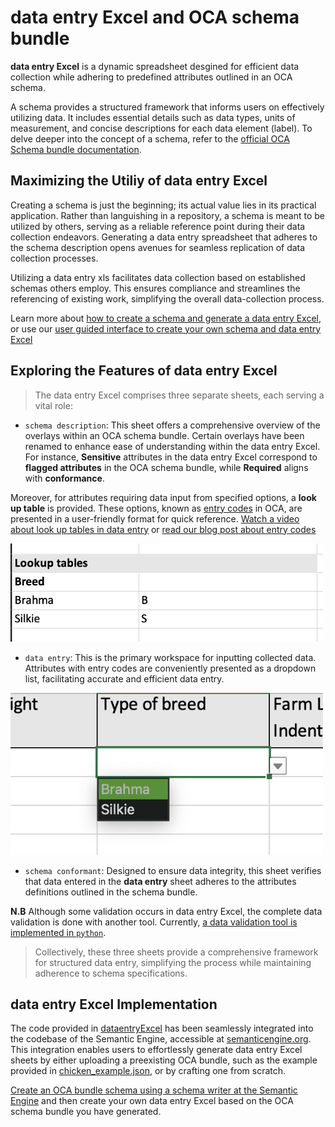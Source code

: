 # data entry Excel and OCA schema bundle

**data entry Excel** is a dynamic spreadsheet desgined for efficient data collection while adhering to predefined attributes outlined in an OCA schema.

A schema provides a structured framework that informs users on effectively utilizing data. It includes essential details such as data types, units of measurement, and concise descriptions for each data element (label). To delve deeper into the concept of a schema, refer to the [official OCA Schema bundle documentation](https://oca.colossi.network/specification/#bundle).

## Maximizing the Utiliy of data entry Excel

Creating a schema is just the beginning; its actual value lies in its practical application. Rather than languishing in a repository, a schema is meant to be utilized by others, serving as a reliable reference point during their data collection endeavors. Generating a data entry spreadsheet that adheres to the schema description opens avenues for seamless replication of data collection processes.

Utilizing a data entry xls facilitates data collection based on established schemas others employ. This ensures compliance and streamlines the referencing of existing work, simplifying the overall data-collection process.

Learn more about [how to create a schema and generate a data entry Excel](https://agrifooddatacanada.github.io/OCA_training_pathway/), or use our [user guided interface to create your own schema and data entry Excel](https://semanticengine.org)

## Exploring the Features of data entry Excel

> The data entry Excel comprises three separate sheets, each serving a vital role:

- `schema description`: This sheet offers a comprehensive overview of the overlays within an OCA schema bundle. Certain overlays have been renamed to enhance ease of understanding within the data entry Excel. For instance, **Sensitive** attributes in the data entry Excel correspond to **flagged attributes** in the OCA schema bundle, while **Required** aligns with **conformance**.

Moreover, for attributes requiring data input from specified options, a **look up table** is provided. These options, known as [entry codes](https://oca.colossi.network/specification/#entry-code-overlay) in OCA, are presented in a user-friendly format for quick reference. [Watch a video about look up tables in data entry](https://www.youtube.com/watch?v=T-Uzr3p41SM) or [read our blog post about entry codes](https://agrifooddatacanada.ca/streamlining-data-integrity-the-role-of-entry-codes-in-data-entry/)

<img src="./images/lookup.png" alt="drop down list for entry codes" width="500">

- `data entry`: This is the primary workspace for inputting collected data. Attributes with entry codes are conveniently presented as a dropdown list, facilitating accurate and efficient data entry.

<img src="./images/dropdown.png" alt="drop down list for entry codes" width="500">

- `schema conformant`: Designed to ensure data integrity, this sheet verifies that data entered in the **data entry** sheet adheres to the attributes definitions outlined in the schema bundle.

**N.B** Although some validation occurs in data entry Excel, the complete data validation is done with another tool. Currently, [a data validation tool is implemented in `python`](https://pypi.org/project/oca-ds-validator/0.0.2/).

> Collectively, these three sheets provide a comprehensive framework for structured data entry, simplifying the process while maintaining adherence to schema specifications.

## data entry Excel Implementation

The code provided in [dataentryExcel](./dataentryExcel.js) has been seamlessly integrated into the codebase of the Semantic Engine, accessible at [semanticengine.org](https://www.semanticengine.org/). This integration enables users to effortlessly generate data entry Excel sheets by either uploading a preexisting OCA bundle, such as the example provided in [chicken_example.json](./chicken_example.json), or by crafting one from scratch.

[Create an OCA bundle schema using a schema writer at the Semantic Engine](https://www.semanticengine.org/) and then create your own data entry Excel based on the OCA schema bundle you have generated.
